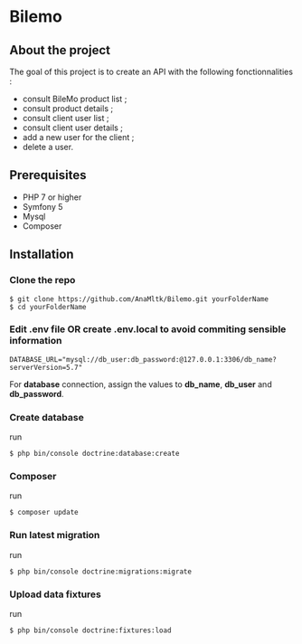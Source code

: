 # Bilemo


## About the project

The goal of this project is to create an API with the following fonctionnalities : 

- consult BileMo product list ;
- consult product details ;
- consult client user list ;
- consult client user details ;
- add a new user for the client ;
- delete a user.
 

## Prerequisites

 -  PHP 7 or higher
 -  Symfony 5
 -  Mysql
 -  Composer

## Installation

### Clone the repo

```
$ git clone https://github.com/AnaMltk/Bilemo.git yourFolderName
$ cd yourFolderName
```

### Edit .env file OR create .env.local to avoid commiting sensible information 
``` 
DATABASE_URL="mysql://db_user:db_password:@127.0.0.1:3306/db_name?serverVersion=5.7"
```
For **database** connection, assign the values to **db_name**, **db_user** and **db_password**.

### Create database
run
```
$ php bin/console doctrine:database:create
```
### Composer
run
```
$ composer update
```
### Run latest migration
run
```
$ php bin/console doctrine:migrations:migrate

```
### Upload data fixtures
run
```
$ php bin/console doctrine:fixtures:load

```
